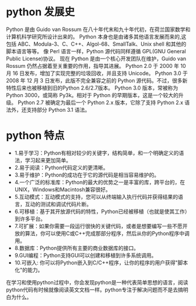 # python 发展史
Python 是由 Guido van Rossum 在八十年代末和九十年代初，在荷兰国家数学和计算机科学研究所设计出来的。
Python 本身也是由诸多其他语言发展而来的,这包括 ABC、Modula-3、C、C++、Algol-68、SmallTalk、Unix shell 和其他的脚本语言等等。
像 Perl 语言一样，Python 源代码同样遵循 GPL(GNU General Public License)协议。
现在 Python 是由一个核心开发团队在维护，Guido van Rossum 仍然占据着至关重要的作用，指导其进展。
Python 2.0 于 2000 年 10 月 16 日发布，增加了实现完整的垃圾回收，并且支持 Unicode。
Python 3.0 于 2008 年 12 月 3 日发布，此版不完全兼容之前的 Python 源代码。不过，很多新特性后来也被移植到旧的Python 2.6/2.7版本。
Python 3.0 版本，常被称为 Python 3000，或简称 Py3k。相对于 Python 的早期版本，这是一个较大的升级。
Python 2.7 被确定为最后一个 Python 2.x 版本，它除了支持 Python 2.x 语法外，还支持部分 Python 3.1 语法。

# python 特点
- 1.易于学习：Python有相对较少的关键字，结构简单，和一个明确定义的语法，学习起来更加简单。
- 2.易于阅读：Python代码定义的更清晰。
- 3.易于维护：Python的成功在于它的源代码是相当容易维护的。
- 4.一个广泛的标准库：Python的最大的优势之一是丰富的库，跨平台的，在UNIX，Windows和Macintosh兼容很好。
- 5.互动模式：互动模式的支持，您可以从终端输入执行代码并获得结果的语言，互动的测试和调试代码片断。
- 6.可移植：基于其开放源代码的特性，Python已经被移植（也就是使其工作）到许多平台。
- 7.可扩展：如果你需要一段运行很快的关键代码，或者是想要编写一些不愿开放的算法，你可以使用C或C++完成那部分程序，然后从你的Python程序中调用。
- 8.数据库：Python提供所有主要的商业数据库的接口。
- 9.GUI编程：Python支持GUI可以创建和移植到许多系统调用。
- 10.可嵌入: 你可以将Python嵌入到C/C++程序，让你的程序的用户获得"脚本化"的能力。


在学习和使用python过程中，你会发现python是一种代表简单思想的语言，阅读python代码有时候就像阅读英文文档一样。python专注于解决问题而不是去搞明白为什么。